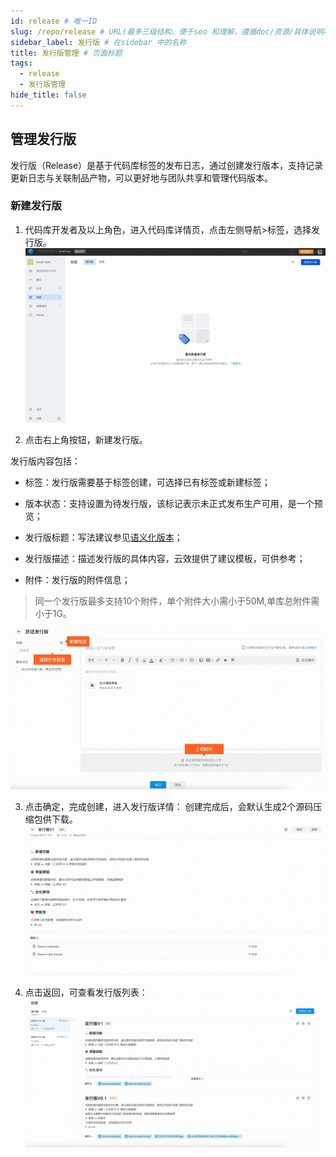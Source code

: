 ```yaml
---
id: release # 唯一ID
slug: /repo/release # URL(最多三级结构，便于seo 和理解，遵循doc/资源/具体说明项 的原则)
sidebar_label: 发行版 # 在sidebar 中的名称
title: 发行版管理 # 页面标题
tags:
  - release
  - 发行版管理
hide_title: false
---
```


## 管理发行版
发行版（Release）是基于代码库标签的发布日志，通过创建发行版本，支持记录更新日志与关联制品产物，可以更好地与团队共享和管理代码版本。

### 新建发行版
1. 代码库开发者及以上角色，进入代码库详情页，点击左侧导航>标签，选择发行版。
![](./img/70.jpg)

2. 点击右上角按钮，新建发行版。

发行版内容包括：

* 标签：发行版需要基于标签创建，可选择已有标签或新建标签；

* 版本状态：支持设置为待发行版，该标记表示未正式发布生产可用，是一个预览；

* 发行版标题：写法建议参见[语义化版本](https://semver.org/lang/zh-CN/)；

* 发行版描述：描述发行版的具体内容，云效提供了建议模板，可供参考；

* 附件：发行版的附件信息；

> 同一个发行版最多支持10个附件，单个附件大小需小于50M,单库总附件需小于1G。

![](./img/71.jpg)

3. 点击确定，完成创建，进入发行版详情：
创建完成后，会默认生成2个源码压缩包供下载。
![](./img/72.jpg)

4. 点击返回，可查看发行版列表：
![](./img/73.jpg)
